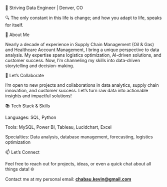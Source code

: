 🎯 Striving Data Engineer | Denver, CO

🔍 The only constant in this life is change; and how you adapt to life, speaks for itself.

🌟 About Me

Nearly a decade of experience in Supply Chain Management (Oil & Gas) and Healthcare Account Management, I bring a unique perspective to data analysis. My expertise spans logistics optimization, AI-driven solutions, and customer success. Now, I’m channeling my skills into data-driven storytelling and decision-making.

🤝 Let’s Collaborate

I’m open to new projects and collaborations in data analytics, supply chain innovation, and customer success. Let’s turn raw data into actionable insights and impactful solutions!

📚 Tech Stack & Skills

Languages: SQL, Python

Tools: MySQL, Power BI, Tableau, Lucidchart, Excel

Specialties: Data analysis, database management, forecasting, logistics optimization

📫 Let’s Connect

Feel free to reach out for projects, ideas, or even a quick chat about all things data! 🌐

Contact me at my personal email: **chabau.kevin@gmail.com**
